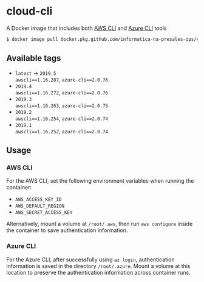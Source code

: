 # cloud-cli

A Docker image that includes both [AWS CLI][a] and [Azure CLI][b] tools

```sh
$ docker image pull docker.pkg.github.com/informatica-na-presales-ops/cloud-cli/cloud-cli
```

[a]: https://aws.amazon.com/cli/
[b]: https://docs.microsoft.com/en-us/cli/azure/?view=azure-cli-latest

## Available tags

* `latest` &rarr; `2019.5`  
  `awscli==1.16.287`, `azure-cli==2.0.76`
* `2019.4`  
  `awscli==1.16.272`, `azure-cli==2.0.76`
* `2019.3`  
  `awscli==1.16.263`, `azure-cli==2.0.75`
* `2019.2`  
  `awscli==1.16.254`, `azure-cli==2.0.74`
* `2019.1`  
  `awscli==1.16.252`, `azure-cli==2.0.74`

## Usage

### AWS CLI

For the AWS CLI, set the following environment variables when running the container:

* `AWS_ACCESS_KEY_ID`
* `AWS_DEFAULT_REGION`
* `AWS_SECRET_ACCESS_KEY`

Alternatively, mount a volume at `/root/.aws`, then run `aws configure` inside the container to save authentication
information.

### Azure CLI

For the Azure CLI, after successfully using `az login`, authentication information is saved in the directory
`/root/.azure`. Mount a volume at this location to preserve the authentication information across container runs.
